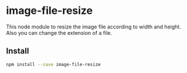 # image-file-resize
 
This node module to resize the image file according to width and height. Also you can change the extension of a file.

## Install

```sh
npm install --save image-file-resize
```


